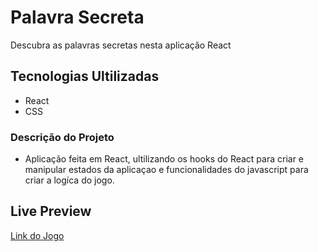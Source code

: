 # Palavra Secreta

Descubra as palavras secretas nesta aplicação React

## Tecnologias Ultilizadas

* React
* CSS

### Descrição do Projeto

* Aplicação feita em React, ultilizando os hooks do React para criar e manipular estados da aplicaçao e funcionalidades do javascript para criar a logíca do jogo.

## Live Preview

<a href="https://palavra-secreta-virid.vercel.app/">Link do Jogo</a>
